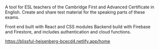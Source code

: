 A tool for ESL teachers of the Cambridge First and Advanced Certificate in English.
Create and share test material for the speaking parts of these exams. 

Front end built with React and CSS modules
Backend build with Firebase and Firestore, and includes authentication and cloud functions.

https://blissful-heisenberg-bcecd4.netlify.app/home
